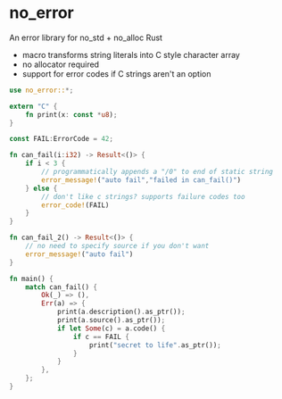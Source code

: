 # no_error

An error library for no_std + no_alloc Rust

* macro transforms string literals into C style character array
* no allocator required
* support for error codes if C strings aren't an option

```rust
use no_error::*;

extern "C" {
    fn print(x: const *u8);
}

const FAIL:ErrorCode = 42;

fn can_fail(i:i32) -> Result<()> {
    if i < 3 { 
        // programmatically appends a "/0" to end of static string
        error_message!("auto fail","failed in can_fail()")
    } else {
        // don't like c strings? supports failure codes too
        error_code!(FAIL)
    }
}

fn can_fail_2() -> Result<()> {
    // no need to specify source if you don't want
    error_message!("auto fail")
}

fn main() {
    match can_fail() {
        Ok(_) => (),
        Err(a) => {
            print(a.description().as_ptr());
            print(a.source().as_ptr());
            if let Some(c) = a.code() {
                if c == FAIL {
                    print("secret to life".as_ptr());
                }
            }
        },
    };
}
```
